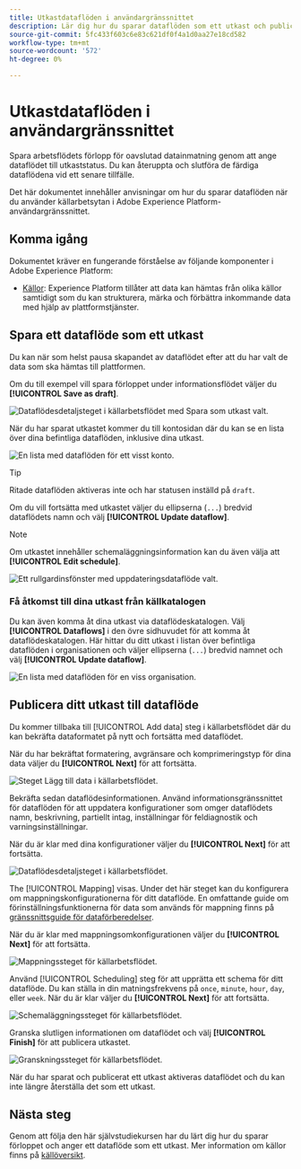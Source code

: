 ```yaml
---
title: Utkastdataflöden i användargränssnittet
description: Lär dig hur du sparar dataflöden som ett utkast och publicerar dem vid ett senare tillfälle när du använder arbetsytan för källor.
source-git-commit: 5fc433f603c6e83c621df0f4a1d0aa27e18cd582
workflow-type: tm+mt
source-wordcount: '572'
ht-degree: 0%

---
```


# Utkastdataflöden i användargränssnittet

Spara arbetsflödets förlopp för oavslutad datainmatning genom att ange dataflödet till utkaststatus. Du kan återuppta och slutföra de färdiga dataflödena vid ett senare tillfälle.

Det här dokumentet innehåller anvisningar om hur du sparar dataflöden när du använder källarbetsytan i Adobe Experience Platform-användargränssnittet.

## Komma igång

Dokumentet kräver en fungerande förståelse av följande komponenter i Adobe Experience Platform:

* [Källor](../../home.md): Experience Platform tillåter att data kan hämtas från olika källor samtidigt som du kan strukturera, märka och förbättra inkommande data med hjälp av plattformstjänster.

## Spara ett dataflöde som ett utkast

Du kan när som helst pausa skapandet av dataflödet efter att du har valt de data som ska hämtas till plattformen.

Om du till exempel vill spara förloppet under informationsflödet väljer du **[!UICONTROL Save as draft]**.

![Dataflödesdetaljsteget i källarbetsflödet med Spara som utkast valt.](../../images/tutorials/draft/save-as-draft.png)

När du har sparat utkastet kommer du till kontosidan där du kan se en lista över dina befintliga dataflöden, inklusive dina utkast.

![En lista med dataflöden för ett visst konto.](../../images/tutorials/draft/draft-dataflow.png)

>[!TIP]
>
>Ritade dataflöden aktiveras inte och har statusen inställd på `draft`.

Om du vill fortsätta med utkastet väljer du ellipserna (`...`) bredvid dataflödets namn och välj **[!UICONTROL Update dataflow]**.

>[!NOTE]
>
>Om utkastet innehåller schemaläggningsinformation kan du även välja att **[!UICONTROL Edit schedule]**.

![Ett rullgardinsfönster med uppdateringsdataflöde valt.](../../images/tutorials/draft/update-dataflow.png)

### Få åtkomst till dina utkast från källkatalogen

Du kan även komma åt dina utkast via dataflödeskatalogen. Välj **[!UICONTROL Dataflows]** i den övre sidhuvudet för att komma åt dataflödeskatalogen. Här hittar du ditt utkast i listan över befintliga dataflöden i organisationen och väljer ellipserna (`...`) bredvid namnet och välj **[!UICONTROL Update dataflow]**.

![En lista med dataflöden för en viss organisation.](../../images/tutorials/draft/catalog-access.png)

## Publicera ditt utkast till dataflöde

Du kommer tillbaka till [!UICONTROL Add data] steg i källarbetsflödet där du kan bekräfta dataformatet på nytt och fortsätta med dataflödet.

När du har bekräftat formatering, avgränsare och komprimeringstyp för dina data väljer du **[!UICONTROL Next]** för att fortsätta.

![Steget Lägg till data i källarbetsflödet.](../../images/tutorials/draft/select-data.png)

Bekräfta sedan dataflödesinformationen. Använd informationsgränssnittet för dataflöden för att uppdatera konfigurationer som omger dataflödets namn, beskrivning, partiellt intag, inställningar för feldiagnostik och varningsinställningar.

När du är klar med dina konfigurationer väljer du **[!UICONTROL Next]** för att fortsätta.

![Dataflödesdetaljsteget i källarbetsflödet.](../../images/tutorials/draft/dataflow-detail.png)

The [!UICONTROL Mapping] visas. Under det här steget kan du konfigurera om mappningskonfigurationerna för ditt dataflöde. En omfattande guide om förinställningsfunktionerna för data som används för mappning finns på [gränssnittsguide för dataförberedelser](../../../data-prep/ui/mapping.md).

När du är klar med mappningsomkonfigurationen väljer du **[!UICONTROL Next]** för att fortsätta.

![Mappningssteget för källarbetsflödet.](../../images/tutorials/draft/mapping.png)

Använd [!UICONTROL Scheduling] steg för att upprätta ett schema för ditt dataflöde. Du kan ställa in din matningsfrekvens på `once`, `minute`, `hour`, `day`, eller `week`. När du är klar väljer du **[!UICONTROL Next]** för att fortsätta.

![Schemaläggningssteget för källarbetsflödet.](../../images/tutorials/draft/scheduling.png)

Granska slutligen informationen om dataflödet och välj **[!UICONTROL Finish]** för att publicera utkastet.

![Granskningssteget för källarbetsflödet.](../../images/tutorials/draft/review.png)

När du har sparat och publicerat ett utkast aktiveras dataflödet och du kan inte längre återställa det som ett utkast.

## Nästa steg

Genom att följa den här självstudiekursen har du lärt dig hur du sparar förloppet och anger ett dataflöde som ett utkast. Mer information om källor finns på [källöversikt](../../home.md).